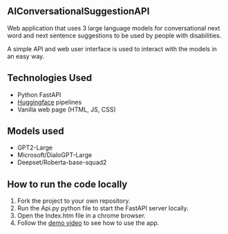 ## AIConversationalSuggestionAPI
Web application that uses 3 large language models for conversational next word and
next sentence suggestions to be used by people with disabilities.

A simple API and web user interface is used to interact with the models in an easy way.

## Technologies Used
- Python FastAPI
- [Huggingface](https://huggingface.co/) pipelines
- Vanilla web page (HTML, JS, CSS)

## Models used
- GPT2-Large
- Microsoft/DialoGPT-Large
- Deepset/Roberta-base-squad2

## How to run the code locally
1. Fork the project to your own repository.
1. Run the Api.py python file to start the FastAPI server locally.
1. Open the Index.htm file in a chrome browser.
1. Follow the [demo video](https://youtu.be/OXnCqF3Wors) to see how to use the app.
